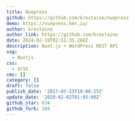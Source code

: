 ```yaml
---
title: Nuepress
github: https://github.com/krestaino/nuepress
demo: https://nuepress.kmr.io/
author: krestaino
author_link: https://github.com/krestaino
date: 2024-02-19T02:51:35.268Z
description: Nuxt.js + WordPress REST API
ssg:
  - Nuxtjs
css:
  - SCSS
cms: []
category: []
draft: false
publish_date: '2017-07-13T19:00:25Z'
update_date: '2020-02-02T01:05:00Z'
github_star: 634
github_fork: 104
---
```

